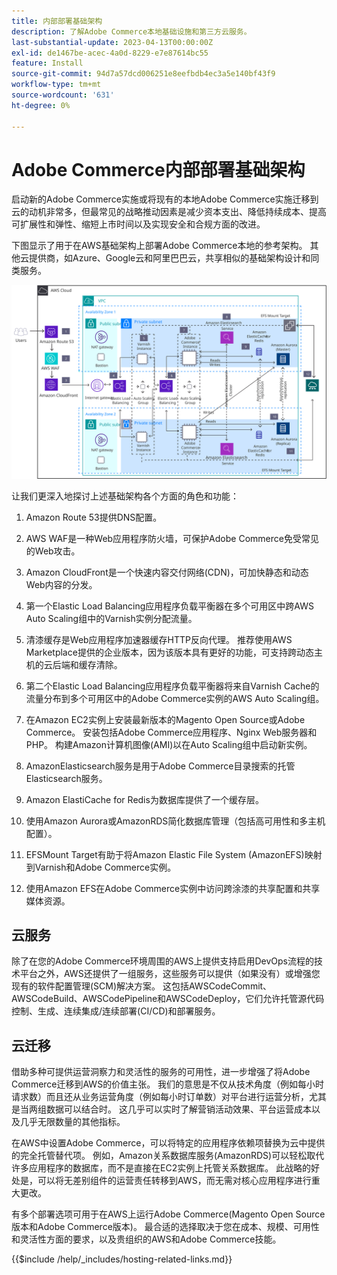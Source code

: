 ```yaml
---
title: 内部部署基础架构
description: 了解Adobe Commerce本地基础设施和第三方云服务。
last-substantial-update: 2023-04-13T00:00:00Z
exl-id: de1467be-acec-4a0d-8229-e7e87614bc55
feature: Install
source-git-commit: 94d7a57dcd006251e8eefbdb4ec3a5e140bf43f9
workflow-type: tm+mt
source-wordcount: '631'
ht-degree: 0%

---
```


# Adobe Commerce内部部署基础架构

启动新的Adobe Commerce实施或将现有的本地Adobe Commerce实施迁移到云的动机非常多，但最常见的战略推动因素是减少资本支出、降低持续成本、提高可扩展性和弹性、缩短上市时间以及实现安全和合规方面的改进。

下图显示了用于在AWS基础架构上部署Adobe Commerce本地的参考架构。 其他云提供商，如Azure、Google云和阿里巴巴云，共享相似的基础架构设计和同类服务。

![显示第三方云服务上自托管Adobe Commerce基础架构的图](/help/assets/playbooks/on-premises-infrastructure.svg)

让我们更深入地探讨上述基础架构各个方面的角色和功能：

1. Amazon Route 53提供DNS配置。

1. AWS WAF是一种Web应用程序防火墙，可保护Adobe Commerce免受常见的Web攻击。

1. Amazon CloudFront是一个快速内容交付网络(CDN)，可加快静态和动态Web内容的分发。

1. 第一个Elastic Load Balancing应用程序负载平衡器在多个可用区中跨AWS Auto Scaling组中的Varnish实例分配流量。

1. 清漆缓存是Web应用程序加速器缓存HTTP反向代理。 推荐使用AWS Marketplace提供的企业版本，因为该版本具有更好的功能，可支持跨动态主机的云后端和缓存清除。

1. 第二个Elastic Load Balancing应用程序负载平衡器将来自Varnish Cache的流量分布到多个可用区中的Adobe Commerce实例的AWS Auto Scaling组。

1. 在Amazon EC2实例上安装最新版本的Magento Open Source或Adobe Commerce。 安装包括Adobe Commerce应用程序、Nginx Web服务器和PHP。 构建Amazon计算机图像(AMI)以在Auto Scaling组中启动新实例。

1. AmazonElasticsearch服务是用于Adobe Commerce目录搜索的托管Elasticsearch服务。

1. Amazon ElastiCache for Redis为数据库提供了一个缓存层。

1. 使用Amazon Aurora或AmazonRDS简化数据库管理（包括高可用性和多主机配置）。

1. EFSMount Target有助于将Amazon Elastic File System (AmazonEFS)映射到Varnish和Adobe Commerce实例。

1. 使用Amazon EFS在Adobe Commerce实例中访问跨涂漆的共享配置和共享媒体资源。

## 云服务

除了在您的Adobe Commerce环境周围的AWS上提供支持启用DevOps流程的技术平台之外，AWS还提供了一组服务，这些服务可以提供（如果没有）或增强您现有的软件配置管理(SCM)解决方案。 这包括AWSCodeCommit、AWSCodeBuild、AWSCodePipeline和AWSCodeDeploy，它们允许托管源代码控制、生成、连续集成/连续部署(CI/CD)和部署服务。

## 云迁移

借助多种可提供运营洞察力和灵活性的服务的可用性，进一步增强了将Adobe Commerce迁移到AWS的价值主张。 我们的意思是不仅从技术角度（例如每小时请求数）而且还从业务运营角度（例如每小时订单数）对平台进行运营分析，尤其是当两组数据可以结合时。 这几乎可以实时了解营销活动效果、平台运营成本以及几乎无限数量的其他指标。

在AWS中设置Adobe Commerce，可以将特定的应用程序依赖项替换为云中提供的完全托管替代项。 例如，Amazon关系数据库服务(AmazonRDS)可以轻松取代许多应用程序的数据库，而不是直接在EC2实例上托管关系数据库。 此战略的好处是，可以将无差别组件的运营责任转移到AWS，而无需对核心应用程序进行重大更改。

有多个部署选项可用于在AWS上运行Adobe Commerce(Magento Open Source版本和Adobe Commerce版本)。 最合适的选择取决于您在成本、规模、可用性和灵活性方面的要求，以及贵组织的AWS和Adobe Commerce技能。

{{$include /help/_includes/hosting-related-links.md}}
